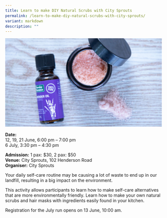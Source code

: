 ```yaml
---
title: Learn to make DIY Natural Scrubs with City Sprouts
permalink: /learn-to-make-diy-natural-scrubs-with-city-sprouts/
variant: markdown
description: ""
---
```

![City Sprouts - DIY Natural Scrubs ](/images/Workshop%20&amp;%20Talks/Learn_to_make_DIY_Natural_Scrubs_with_City_Sprouts.jpg)

**Date:** <br>
12, 19, 21 June, 6:00 pm – 7:00 pm<br>
6 July, 3:30 pm – 4:30 pm<br>

**Admission:** 1 pax: $30, 2 pax: $50 <br>
**Venue:** City Sprouts, 102 Henderson Road<br>
**Organiser:** City Sprouts

Your daily self-care routine may be causing a lot of waste to end up in our landfill, resulting in a big impact on the environment.&nbsp;&nbsp;

This activity allows participants to learn how to make self-care alternatives that are more environmentally friendly. Learn how to make your own natural scrubs and hair masks with ingredients easily found in your kitchen.

Registration for the July run opens on 13 June, 10:00 am.

<a class="btn-link" target="_blank" href="https://citysprouts.com.sg/products/go-green-sg-2024?variant=46501520933110">
	<img src="/images/gogreensg_website-32.png">
</a>

<style>
	.btn-link {
		display: none;
	}
	a.btn-link[target="_blank"]:after {
	display: none;
}
	.btn-link > img {
		width: 100%;
	}
</style>